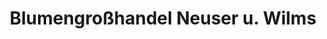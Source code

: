 ---
title: "Blumengroßhandel Neuser u. Wilms"
url: /wettenberg/blumengrosshandel-neuser-u-wilms/
shop: Blumen
---